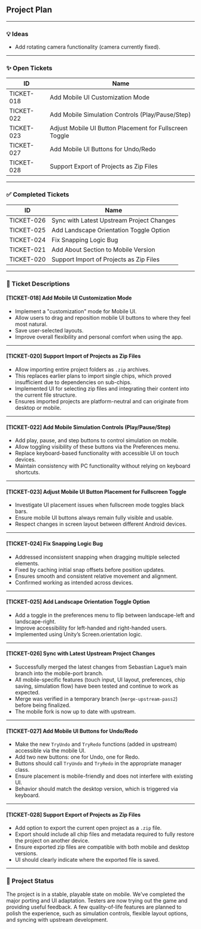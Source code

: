 ## Project Plan

---

### 💡 Ideas

* Add rotating camera functionality (camera currently fixed).

---

### ✨ Open Tickets

| ID         | Name                                                    |
| ---------- | ------------------------------------------------------- |
| TICKET-018 | Add Mobile UI Customization Mode                        |
| TICKET-022 | Add Mobile Simulation Controls (Play/Pause/Step)        |
| TICKET-023 | Adjust Mobile UI Button Placement for Fullscreen Toggle |
| TICKET-027 | Add Mobile UI Buttons for Undo/Redo                     |
| TICKET-028 | Support Export of Projects as Zip Files                 |

---

### ✅ Completed Tickets

| ID         | Name                                      |
| ---------- | ----------------------------------------- |
| TICKET-026 | Sync with Latest Upstream Project Changes |
| TICKET-025 | Add Landscape Orientation Toggle Option   |
| TICKET-024 | Fix Snapping Logic Bug                    |
| TICKET-021 | Add About Section to Mobile Version       |
| TICKET-020 | Support Import of Projects as Zip Files   |

---

### 📜 Ticket Descriptions

#### \[TICKET-018] Add Mobile UI Customization Mode

* Implement a "customization" mode for Mobile UI.
* Allow users to drag and reposition mobile UI buttons to where they feel most natural.
* Save user-selected layouts.
* Improve overall flexibility and personal comfort when using the app.

---

#### \[TICKET-020] Support Import of Projects as Zip Files

* Allow importing entire project folders as `.zip` archives.
* This replaces earlier plans to import single chips, which proved insufficient due to dependencies on sub-chips.
* Implemented UI for selecting zip files and integrating their content into the current file structure.
* Ensures imported projects are platform-neutral and can originate from desktop or mobile.

---

#### \[TICKET-022] Add Mobile Simulation Controls (Play/Pause/Step)

* Add play, pause, and step buttons to control simulation on mobile.
* Allow toggling visibility of these buttons via the Preferences menu.
* Replace keyboard-based functionality with accessible UI on touch devices.
* Maintain consistency with PC functionality without relying on keyboard shortcuts.

---

#### \[TICKET-023] Adjust Mobile UI Button Placement for Fullscreen Toggle

* Investigate UI placement issues when fullscreen mode toggles black bars.
* Ensure mobile UI buttons always remain fully visible and usable.
* Respect changes in screen layout between different Android devices.

---

#### \[TICKET-024] Fix Snapping Logic Bug

* Addressed inconsistent snapping when dragging multiple selected elements.
* Fixed by caching initial snap offsets before position updates.
* Ensures smooth and consistent relative movement and alignment.
* Confirmed working as intended across devices.

---

#### \[TICKET-025] Add Landscape Orientation Toggle Option

* Add a toggle in the preferences menu to flip between landscape-left and landscape-right.
* Improve accessibility for left-handed and right-handed users.
* Implemented using Unity’s Screen.orientation logic.

---

#### \[TICKET-026] Sync with Latest Upstream Project Changes

* Successfully merged the latest changes from Sebastian Lague’s main branch into the mobile-port branch.
* All mobile-specific features (touch input, UI layout, preferences, chip saving, simulation flow) have been tested and continue to work as expected.
* Merge was verified in a temporary branch (`merge-upstream-pass2`) before being finalized.
* The mobile fork is now up to date with upstream.

---

#### \[TICKET-027] Add Mobile UI Buttons for Undo/Redo

* Make the new `TryUndo` and `TryRedo` functions (added in upstream) accessible via the mobile UI.
* Add two new buttons: one for Undo, one for Redo.
* Buttons should call `TryUndo` and `TryRedo` in the appropriate manager class.
* Ensure placement is mobile-friendly and does not interfere with existing UI.
* Behavior should match the desktop version, which is triggered via keyboard.

---

#### \[TICKET-028] Support Export of Projects as Zip Files

* Add option to export the current open project as a `.zip` file.
* Export should include all chip files and metadata required to fully restore the project on another device.
* Ensure exported zip files are compatible with both mobile and desktop versions.
* UI should clearly indicate where the exported file is saved.

---

### 📌 Project Status

The project is in a stable, playable state on mobile. We've completed the major porting and UI adaptation. Testers are now trying out the game and providing useful feedback. A few quality-of-life features are planned to polish the experience, such as simulation controls, flexible layout options, and syncing with upstream development.
